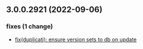 ## 3.0.0.2921 (2022-09-06)

### fixes (1 change)

- [fix(duplicati): ensure version sets to db on update](QuickBox/development/v3-development@5db38aa5595489e38649537cd2e8ba5c8279e8c5)
